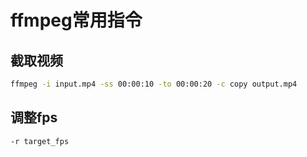 # ffmpeg常用指令

## 截取视频

```bash
ffmpeg -i input.mp4 -ss 00:00:10 -to 00:00:20 -c copy output.mp4
```



## 调整fps

```bash
-r target_fps
```

